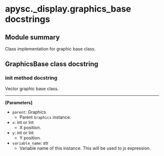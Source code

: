 # apysc._display.graphics_base docstrings

## Module summary

Class implementation for graphic base class.

## GraphicsBase class docstring



### __init__ method docstring

Vector graphic base class.<hr>

**[Parameters]**

- `parent`: Graphics
  - Parent `Graphics` instance.
- `x`: int or Int
  - X position.
- `y`: int or Int
  - Y position.
- `variable_name`: str
  - Variable name of this instance. This will be used to js expression.